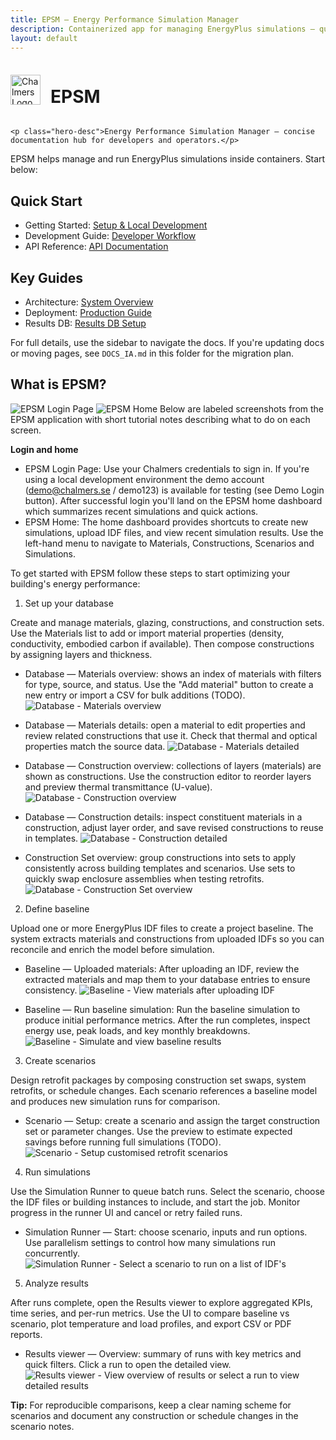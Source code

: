 ```yaml
---
title: EPSM — Energy Performance Simulation Manager
description: Containerized app for managing EnergyPlus simulations — quick start, architecture, deployment, and developer docs.
layout: default
---
```


<div class="hero">
	<div style="display:flex;align-items:center;gap:16px">
	<img src="assets/media/chalmers_logo_light_theme.png" alt="Chalmers Logo" style="height:48px;" />
		<h1 class="hero-title brand-title gradient">EPSM</h1>
	</div>

	<p class="hero-desc">Energy Performance Simulation Manager — concise documentation hub for developers and operators.</p>
</div>

EPSM helps manage and run EnergyPlus simulations inside containers. Start below:

## Quick Start

- Getting Started: [Setup & Local Development](/GETTING_STARTED.md)
- Development Guide: [Developer Workflow](/DEVELOPMENT.md)
- API Reference: [API Documentation](/API.md)

## Key Guides

- Architecture: [System Overview](/ARCHITECTURE.md)
- Deployment: [Production Guide](/DEPLOYMENT.md)
- Results DB: [Results DB Setup](/RESULTS_DB_SETUP.md)

For full details, use the sidebar to navigate the docs. If you're updating docs or moving pages, see `DOCS_IA.md` in this folder for the migration plan.

## What is EPSM?

![EPSM Login Page](image.png)
![EPSM Home](image-1.png)
Below are labeled screenshots from the EPSM application with short tutorial notes describing what to do on each screen.

**Login and home**

- EPSM Login Page: Use your Chalmers credentials to sign in. If you're using a local development environment the demo account (demo@chalmers.se / demo123) is available for testing (see Demo Login button). After successful login you'll land on the EPSM home dashboard which summarizes recent simulations and quick actions.
- EPSM Home: The home dashboard provides shortcuts to create new simulations, upload IDF files, and view recent simulation results. Use the left-hand menu to navigate to Materials, Constructions, Scenarios and Simulations.

To get started with EPSM follow these steps to start optimizing your building's energy performance:

1. Set up your database

Create and manage materials, glazing, constructions, and construction sets. Use the Materials list to add or import material properties (density, conductivity, embodied carbon if available). Then compose constructions by assigning layers and thickness.

- Database — Materials overview: shows an index of materials with filters for type, source, and status. Use the "Add material" button to create a new entry or import a CSV for bulk additions (TODO).
	![Database - Materials overview](image-2.png)

- Database — Materials details: open a material to edit properties and review related constructions that use it. Check that thermal and optical properties match the source data.
	![Database - Materials detailed](image-3.png)

- Database — Construction overview: collections of layers (materials) are shown as constructions. Use the construction editor to reorder layers and preview thermal transmittance (U-value).
	![Database - Construction overview](image-4.png)

- Database — Construction details: inspect constituent materials in a construction, adjust layer order, and save revised constructions to reuse in templates.
	![Database - Construction detailed](image-5.png)

- Construction Set overview: group constructions into sets to apply consistently across building templates and scenarios. Use sets to quickly swap enclosure assemblies when testing retrofits.
	![Database - Construction Set overview](image-6.png)
2. Define baseline

Upload one or more EnergyPlus IDF files to create a project baseline. The system extracts materials and constructions from uploaded IDFs so you can reconcile and enrich the model before simulation.

- Baseline — Uploaded materials: After uploading an IDF, review the extracted materials and map them to your database entries to ensure consistency.
	![Baseline - View materials after uploading IDF](image-7.png)

- Baseline — Run baseline simulation: Run the baseline simulation to produce initial performance metrics. After the run completes, inspect energy use, peak loads, and key monthly breakdowns.
	![Baseline - Simulate and view baseline results](image-8.png)

3. Create scenarios

Design retrofit packages by composing construction set swaps, system retrofits, or schedule changes. Each scenario references a baseline model and produces new simulation runs for comparison.

- Scenario — Setup: create a scenario and assign the target construction set or parameter changes. Use the preview to estimate expected savings before running full simulations (TODO).
	![Scenario - Setup customised retrofit scenarios](image-9.png)
4. Run simulations

Use the Simulation Runner to queue batch runs. Select the scenario, choose the IDF files or building instances to include, and start the job. Monitor progress in the runner UI and cancel or retry failed runs.

- Simulation Runner — Start: choose scenario, inputs and run options. Use parallelism settings to control how many simulations run concurrently.
	![Simulation Runner - Select a scenario to run on a list of IDF's](image-10.png)
5. Analyze results

After runs complete, open the Results viewer to explore aggregated KPIs, time series, and per-run metrics. Use the UI to compare baseline vs scenario, plot temperature and load profiles, and export CSV or PDF reports.

- Results viewer — Overview: summary of runs with key metrics and quick filters. Click a run to open the detailed view.
	![Results viewer - View overview of results or select a run to view detailed results](image-11.png)

**Tip:** For reproducible comparisons, keep a clear naming scheme for scenarios and document any construction or schedule changes in the scenario notes.
